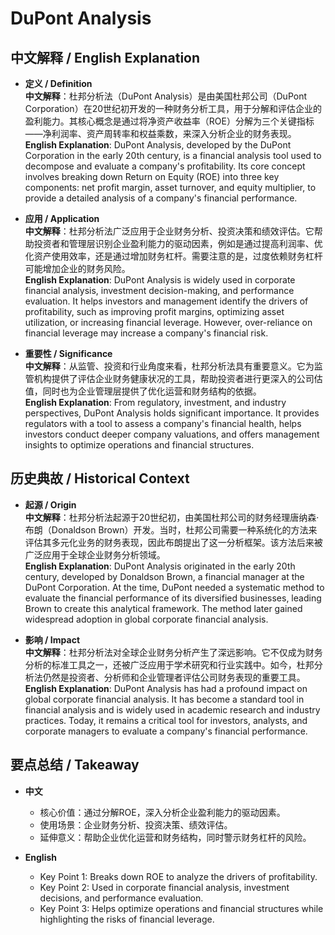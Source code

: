 # DuPont Analysis

## 中文解释 / English Explanation

* **定义 / Definition**  
  **中文解释**：杜邦分析法（DuPont Analysis）是由美国杜邦公司（DuPont Corporation）在20世纪初开发的一种财务分析工具，用于分解和评估企业的盈利能力。其核心概念是通过将净资产收益率（ROE）分解为三个关键指标——净利润率、资产周转率和权益乘数，来深入分析企业的财务表现。  
  **English Explanation**: DuPont Analysis, developed by the DuPont Corporation in the early 20th century, is a financial analysis tool used to decompose and evaluate a company's profitability. Its core concept involves breaking down Return on Equity (ROE) into three key components: net profit margin, asset turnover, and equity multiplier, to provide a detailed analysis of a company's financial performance.

* **应用 / Application**  
  **中文解释**：杜邦分析法广泛应用于企业财务分析、投资决策和绩效评估。它帮助投资者和管理层识别企业盈利能力的驱动因素，例如是通过提高利润率、优化资产使用效率，还是通过增加财务杠杆。需要注意的是，过度依赖财务杠杆可能增加企业的财务风险。  
  **English Explanation**: DuPont Analysis is widely used in corporate financial analysis, investment decision-making, and performance evaluation. It helps investors and management identify the drivers of profitability, such as improving profit margins, optimizing asset utilization, or increasing financial leverage. However, over-reliance on financial leverage may increase a company's financial risk.

* **重要性 / Significance**  
  **中文解释**：从监管、投资和行业角度来看，杜邦分析法具有重要意义。它为监管机构提供了评估企业财务健康状况的工具，帮助投资者进行更深入的公司估值，同时也为企业管理层提供了优化运营和财务结构的依据。  
  **English Explanation**: From regulatory, investment, and industry perspectives, DuPont Analysis holds significant importance. It provides regulators with a tool to assess a company's financial health, helps investors conduct deeper company valuations, and offers management insights to optimize operations and financial structures.

## 历史典故 / Historical Context

* **起源 / Origin**  
  **中文解释**：杜邦分析法起源于20世纪初，由美国杜邦公司的财务经理唐纳森·布朗（Donaldson Brown）开发。当时，杜邦公司需要一种系统化的方法来评估其多元化业务的财务表现，因此布朗提出了这一分析框架。该方法后来被广泛应用于全球企业财务分析领域。  
  **English Explanation**: DuPont Analysis originated in the early 20th century, developed by Donaldson Brown, a financial manager at the DuPont Corporation. At the time, DuPont needed a systematic method to evaluate the financial performance of its diversified businesses, leading Brown to create this analytical framework. The method later gained widespread adoption in global corporate financial analysis.

* **影响 / Impact**  
  **中文解释**：杜邦分析法对全球企业财务分析产生了深远影响。它不仅成为财务分析的标准工具之一，还被广泛应用于学术研究和行业实践中。如今，杜邦分析法仍然是投资者、分析师和企业管理者评估公司财务表现的重要工具。  
  **English Explanation**: DuPont Analysis has had a profound impact on global corporate financial analysis. It has become a standard tool in financial analysis and is widely used in academic research and industry practices. Today, it remains a critical tool for investors, analysts, and corporate managers to evaluate a company's financial performance.

## 要点总结 / Takeaway

* **中文**  
  - 核心价值：通过分解ROE，深入分析企业盈利能力的驱动因素。  
  - 使用场景：企业财务分析、投资决策、绩效评估。  
  - 延伸意义：帮助企业优化运营和财务结构，同时警示财务杠杆的风险。

* **English**  
  - Key Point 1: Breaks down ROE to analyze the drivers of profitability.  
  - Key Point 2: Used in corporate financial analysis, investment decisions, and performance evaluation.  
  - Key Point 3: Helps optimize operations and financial structures while highlighting the risks of financial leverage.